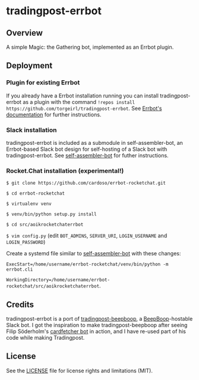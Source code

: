 tradingpost-errbot
=============

## Overview
A simple Magic: the Gathering bot, implemented as an Errbot plugin.

## Deployment 
### Plugin for existing Errbot
If you already have a Errbot installation running you can install tradingpost-errbot as a plugin with the command `!repos install https://github.com/torgeirl/tradingpost-errbot`. See [Errbot's documentation](http://errbot.io/en/latest/user_guide/administration.html) for further instructions.

### Slack installation
tradingpost-errbot is included as a submodule in self-assembler-bot, an Errbot-based Slack bot design for self-hosting of a Slack bot with tradingpost-errbot. See [self-assembler-bot](https://github.com/torgeirl/self-assembler-bot) for futher instructions.

### Rocket.Chat installation (experimental!)
`$ git clone https://github.com/cardoso/errbot-rocketchat.git`

`$ cd errbot-rocketchat`

`$ virtualenv venv`

`$ venv/bin/python setup.py install`

`$ cd src/aoikrocketchaterrbot`

`$ vim config.py` (edit `BOT_ADMINS`, `SERVER_URI`, `LOGIN_USERNAME` and `LOGIN_PASSWORD`)

Create a systemd file similar to [self-assembler-bot](https://github.com/torgeirl/self-assembler-bot#configure-deamon) with these changes:

`ExecStart=/home/username/errbot-rocketchat/venv/bin/python -m errbot.cli`

`WorkingDirectory=/home/username/errbot-rocketchat/src/aoikrocketchaterrbot`.

## Credits
tradingpost-errbot is a port of [tradingpost-beepboop](https://github.com/torgeirl/tradingpost-beepboop), a [BeepBoop](https://beepboophq.com/docs/article/overview)-hostable Slack bot. I got the inspiration to make tradingpost-beepboop after seeing Filip Söderholm's [cardfetcher bot](https://github.com/fiso/cardfetcher) in action, and I have re-used part of his code while making Tradingpost.

## License
See the [LICENSE](LICENSE.md) file for license rights and limitations (MIT).
